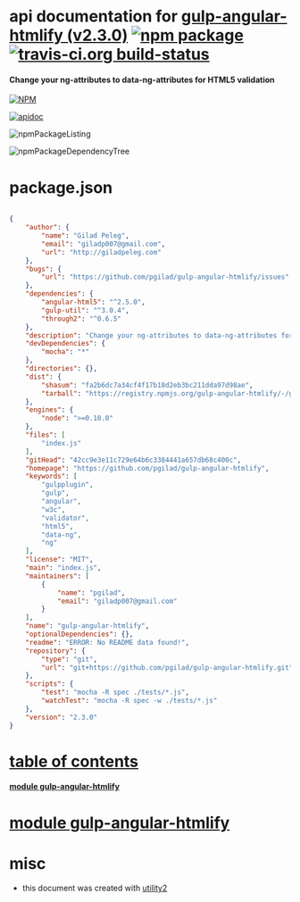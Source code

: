 # api documentation for  [gulp-angular-htmlify (v2.3.0)](https://github.com/pgilad/gulp-angular-htmlify)  [![npm package](https://img.shields.io/npm/v/npmdoc-gulp-angular-htmlify.svg?style=flat-square)](https://www.npmjs.org/package/npmdoc-gulp-angular-htmlify) [![travis-ci.org build-status](https://api.travis-ci.org/npmdoc/node-npmdoc-gulp-angular-htmlify.svg)](https://travis-ci.org/npmdoc/node-npmdoc-gulp-angular-htmlify)
#### Change your ng-attributes to data-ng-attributes for HTML5 validation

[![NPM](https://nodei.co/npm/gulp-angular-htmlify.png?downloads=true)](https://www.npmjs.com/package/gulp-angular-htmlify)

[![apidoc](https://npmdoc.github.io/node-npmdoc-gulp-angular-htmlify/build/screenCapture.buildNpmdoc.browser._2Fhome_2Ftravis_2Fbuild_2Fnpmdoc_2Fnode-npmdoc-gulp-angular-htmlify_2Ftmp_2Fbuild_2Fapidoc.html.png)](https://npmdoc.github.io/node-npmdoc-gulp-angular-htmlify/build/apidoc.html)

![npmPackageListing](https://npmdoc.github.io/node-npmdoc-gulp-angular-htmlify/build/screenCapture.npmPackageListing.svg)

![npmPackageDependencyTree](https://npmdoc.github.io/node-npmdoc-gulp-angular-htmlify/build/screenCapture.npmPackageDependencyTree.svg)



# package.json

```json

{
    "author": {
        "name": "Gilad Peleg",
        "email": "giladp007@gmail.com",
        "url": "http://giladpeleg.com"
    },
    "bugs": {
        "url": "https://github.com/pgilad/gulp-angular-htmlify/issues"
    },
    "dependencies": {
        "angular-html5": "^2.5.0",
        "gulp-util": "^3.0.4",
        "through2": "^0.6.5"
    },
    "description": "Change your ng-attributes to data-ng-attributes for HTML5 validation",
    "devDependencies": {
        "mocha": "*"
    },
    "directories": {},
    "dist": {
        "shasum": "fa2b6dc7a34cf4f17b18d2eb3bc211dda97d98ae",
        "tarball": "https://registry.npmjs.org/gulp-angular-htmlify/-/gulp-angular-htmlify-2.3.0.tgz"
    },
    "engines": {
        "node": ">=0.10.0"
    },
    "files": [
        "index.js"
    ],
    "gitHead": "42cc9e3e11c729e64b6c3384441a657db68c400c",
    "homepage": "https://github.com/pgilad/gulp-angular-htmlify",
    "keywords": [
        "gulpplugin",
        "gulp",
        "angular",
        "w3c",
        "validator",
        "html5",
        "data-ng",
        "ng"
    ],
    "license": "MIT",
    "main": "index.js",
    "maintainers": [
        {
            "name": "pgilad",
            "email": "giladp007@gmail.com"
        }
    ],
    "name": "gulp-angular-htmlify",
    "optionalDependencies": {},
    "readme": "ERROR: No README data found!",
    "repository": {
        "type": "git",
        "url": "git+https://github.com/pgilad/gulp-angular-htmlify.git"
    },
    "scripts": {
        "test": "mocha -R spec ./tests/*.js",
        "watchTest": "mocha -R spec -w ./tests/*.js"
    },
    "version": "2.3.0"
}
```



# <a name="apidoc.tableOfContents"></a>[table of contents](#apidoc.tableOfContents)

#### [module gulp-angular-htmlify](#apidoc.module.gulp-angular-htmlify)



# <a name="apidoc.module.gulp-angular-htmlify"></a>[module gulp-angular-htmlify](#apidoc.module.gulp-angular-htmlify)



# misc
- this document was created with [utility2](https://github.com/kaizhu256/node-utility2)
